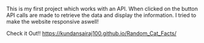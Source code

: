 This is my first project which works with an API. When clicked on the button API calls are made to retrieve the data and display the information. I tried to make the website responsive aswell!

Check it Out!!
https://kundansairaj100.github.io/Random_Cat_Facts/
